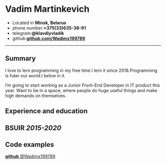 # Vadim Martinkevich

* Located in **Minsk, Belarus**
* phone number:**+375(33)635-38-91**
* telegram:**@klavdiyvladik**
* github:**[github.com/Wadimx199789](https://github.com/Wadimx199789)**
-------------------------------------------------------------------------------------
## Summary
I love to lern programming in my free time.I lern it since 2018.Programming is futer our world.I belive in it.

I’m going to start working as a Junior Front-End Developer in IT product this year. Want to be in a space, where people do huge useful things and make high demands on themselves.

## Experience and education
**BSUIR**
*2015-2020*
-------------------------------------------------------------------------------------------
## Code examples
[**github** @Wadimx199789](https://github.com/Wadimx199789)

